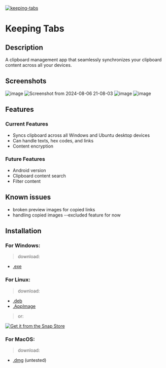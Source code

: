 <a href="https://snapcraft.io/keeping-tabs">
  <img alt="keeping-tabs" src="https://snapcraft.io/keeping-tabs/badge.svg" />
</a>

# Keeping Tabs

## Description

 A clipboard management app that seamlessly synchronizes your clipboard content across all your devices.
 

## Screenshots

![image](https://github.com/user-attachments/assets/054ee953-7c3f-49b5-b78b-6a564b140dfc)
![Screenshot from 2024-08-06 21-08-03](https://github.com/user-attachments/assets/6a0e38a6-f49a-48e0-8b24-0f1851f22144)
![image](https://github.com/user-attachments/assets/5b620ea2-3628-44d8-a03e-9a63d55e361c)
![image](https://github.com/user-attachments/assets/39026c14-65cb-4a2c-9d6e-66107a255785)


## Features

### Current Features

- Syncs clipboard across all Windows and Ubuntu desktop devices
- Can handle texts, hex codes, and links
- Content encryption

### Future Features

- Android version
- Clipboard content search
- Filter content
  

  


    

## Known issues

   - broken preview images for copied links
   - handling copied images --excluded feature for now

    

## Installation

 ### For Windows:
  > download: 
   - [.exe](https://github.com/aminosyangtti/keeping-tabs/releases/download/v1.0.1/keeping-tabs-Setup-1.0.1.exe)
    
 ### For Linux:
  
  > download: 
  - [.deb](https://github.com/aminosyangtti/keeping-tabs/releases/download/v1.0.1/keeping-tabs_1.0.1_amd64.deb)
  - [.AppImage](https://github.com/aminosyangtti/keeping-tabs/releases/download/v1.0.1/keeping-tabs-1.0.1.AppImage)
    
  > or:
  <a href="https://snapcraft.io/keeping-tabs">
  <img alt="Get it from the Snap Store" src="https://snapcraft.io/static/images/badges/en/snap-store-black.svg" />
</a>

 ### For MacOS:
  
  > download: 
  - [.dmg](https://github.com/aminosyangtti/keeping-tabs/releases/download/v1.0.1/Keeping-Tabs-1.0.1-arm64.dmg) (untested)
